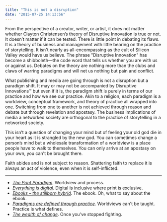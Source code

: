 ```yaml
---
title: "This is not a disruption"
date: "2015-07-25 14:13:56"
---
```


From the perspective of a creator, writer, or artist, it does not matter whether Clayton Christensen’s theory of Disruptive Innovation is true or not. It doesn’t matter if it
can be tested. There is little point in debating its flaws. It is a theory of business and management with little bearing on the practice of storytelling. It isn't nearly as all-encompassing as the cult of Silicon Valley would have us believe. The phrase "Disruptive Innovation" has become a shibboleth—the code word that tells us whether you are with us or against us. Debates on the theory are nothing more than the clubs and
claws of warring paradigms and will net us nothing but pain and
conflict.

What publishing and media are going through is not a disruption but a paradigm shift. It may or may not be accompanied by Disruptive Innovations™ but even if it is, the paradigm shift is purely in terms of our practice and how we see our practice. Akin to a religion, each paradigm is a worldview, conceptual framework, and theory of practice all wrapped into one. Switching from one to another is not achieved through reason and debate but through revelation and apostasy. The business implications of media a networked society are orthogonal to the practice of storytelling in a networked society.

This isn’t a question of changing your mind but of feeling your old god
die in your heart as it is strangled by the new god. You can sometimes
change a person’s mind but a wholesale transformation of a worldview is
a place people have to walk to themselves. You can only arrive at an apostasy on your own, you can't be brought there.

Faith abides and is not subject to reason. Shattering faith to replace
it is always an act of violence, even when it is self-inflicted.

<div class="not-on-single-page" markdown="1">

***

- *[The Print Paradigm](/This_is_not_a_disruption/Print_paradigm.html)*. Worldview and process.
- *[Everything is digital](/This_is_not_a_disruption/Everything_is_digital.html)*. Digital is inclusive where print is exclusive.
- *[Ebooks – the stillborn hybrid](/This_is_not_a_disruption/Ebooks_-_the_stillborn_hybrid.html)*. The ebook. Oh, what to say about the ebook.
- *[Paradigms are defined through practice](/This_is_not_a_disruption/Paradigms_practice.html)*. Worldviews can't be taught. Practice is what defines.
- *[The wealth of change](/This_is_not_a_disruption/The_wealth_of_change.html)*. Once you've stopped fighting.

</div>
